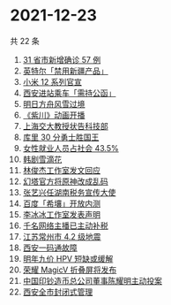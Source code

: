 # 2021-12-23

共 22 条

<!-- BEGIN ZHIHUSEARCH -->
<!-- 最后更新时间 Thu Dec 23 2021 05:10:46 GMT+0800 (China Standard Time) -->
1. [31 省市新增确诊 57 例](https://www.zhihu.com/search?q=国内疫情)
1. [英特尔「禁用新疆产品」](https://www.zhihu.com/search?q=英特尔)
1. [小米 12 系列官宣](https://www.zhihu.com/search?q=小米12)
1. [西安进站乘车「需持公函」](https://www.zhihu.com/search?q=西安火车站)
1. [明日方舟风雪过境](https://www.zhihu.com/search?q=明日方舟)
1. [《紫川》动画开播](https://www.zhihu.com/search?q=紫川)
1. [上海交大教授状告科技部](https://www.zhihu.com/search?q=上海交大教授)
1. [库里 30 分勇士胜国王](https://www.zhihu.com/search?q=勇士)
1. [女性就业人员占社会 43.5%](https://www.zhihu.com/search?q=女性就业比重)
1. [韩剧雪滴花](https://www.zhihu.com/search?q=雪滴花)
1. [林俊杰工作室发文回应](https://www.zhihu.com/search?q=林俊杰)
1. [幻塔官方将原神改成乱码](https://www.zhihu.com/search?q=原神)
1. [张艺兴任湖南税务宣传大使](https://www.zhihu.com/search?q=张艺兴)
1. [百度「希壤」开放内测](https://www.zhihu.com/search?q=希壤)
1. [李冰冰工作室发表声明](https://www.zhihu.com/search?q=李冰冰)
1. [千名网络主播已主动补税](https://www.zhihu.com/search?q=主播补税)
1. [江苏常州市 4.2 级地震](https://www.zhihu.com/search?q=江苏地震)
1. [西安一码通故障](https://www.zhihu.com/search?q=西安一码通)
1. [明年九价 HPV 短缺或缓解](https://www.zhihu.com/search?q=九价)
1. [荣耀 MagicV 折叠屏将发布](https://www.zhihu.com/search?q=荣耀折叠屏)
1. [中国印钞造币总公司董事陈耀明主动投案](https://www.zhihu.com/search?q=陈耀明)
1. [西安全市封闭式管理](https://www.zhihu.com/search?q=西安封闭式管理)
<!-- END ZHIHUSEARCH -->
